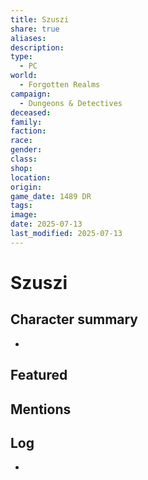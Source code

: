 ```yaml
---
title: Szuszi
share: true
aliases: 
description: 
type:
  - PC
world:
  - Forgotten Realms
campaign:
  - Dungeons & Detectives
deceased: 
family: 
faction: 
race: 
gender: 
class: 
shop: 
location: 
origin: 
game_date: 1489 DR
tags: 
image: 
date: 2025-07-13
last_modified: 2025-07-13
---
```

# Szuszi

## Character summary
* 

## Featured

## Mentions


## Log
* 